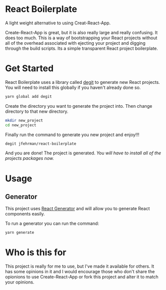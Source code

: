 # React Boilerplate
A light weight alternative to using Creat-React-App.

Create-React-App is great, but it is also really large and really confusing.  It does too much.  This is a way of bootstrapping your React projects without all of the overhead associated with ejecting your project and digging through the build scripts.  Its a simple transparent React project boilerplate.

# Get Started
React Boilerplate uses a library called [degit](https://github.com/Rich-Harris/degit) to generate new React projects.  You will need to install this globally if you haven't already done so.
```bash
yarn global add degit
```

Create the directory you want to generate the project into.  Then change directory to that new directory.
```bash
mkdir new_project
cd new_project
```

Finally run the command to generate you new project and enjoy!!!
```bash
degit jfehrman/react-boilerplate
```

And you are done!  The project is generated.  *You will have to install all of the projects packages now.*

# Usage
## Generator
This project uses [React Generator](https://github.com/jfehrman/react-generator) and will allow you to generate React components easily.

To run a generator you can run the command:
```bash
yarn generate
```

# Who is this for
This project is really for me to use, but I've made it available for others.  It has some opinions in it and I would encourage those who don't share the opionions to use Create-React-App or fork this project and alter it to match your opinions.

